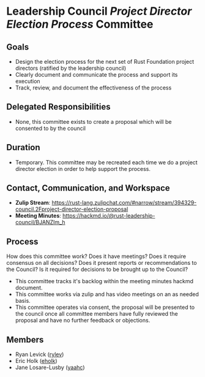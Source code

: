 # Leadership Council _Project Director Election Process_ Committee

## Goals

* Design the election process for the next set of Rust Foundation project directors (ratified by the leadership council)
* Clearly document and communicate the process and support its execution
* Track, review, and document the effectiveness of the process

## Delegated Responsibilities

* None, this committee exists to create a proposal which will be consented to by the council

## Duration

* Temporary. This committee may be recreated each time we do a project director election in order to help support the process.

## Contact, Communication, and Workspace

- **Zulip Stream**: https://rust-lang.zulipchat.com/#narrow/stream/394329-council.2Fproject-director-election-proposal
- **Meeting Minutes**: https://hackmd.io/@rust-leadership-council/BJANZIm_h

## Process

How does this committee work? Does it have meetings? Does it require consensus on all decisions? Does it present reports or recommendations to the Council? Is it required for decisions to be brought up to the Council?

* This committee tracks it's backlog within the meeting minutes hackmd document.
* This committee works via zulip and has video meetings on an as needed basis.
* This committee operates via consent, the proposal will be presented to the council once all committee members have fully reviewed the proposal and have no further feedback or objections.

## Members

* Ryan Levick ([rylev](https://github.com/rust-lang/team/blob/master/people/rylev.toml))
* Eric Holk ([eholk](https://github.com/rust-lang/team/blob/master/people/eholk.toml))
* Jane Losare-Lusby ([yaahc](https://github.com/rust-lang/team/blob/master/people/yaahc.toml))
